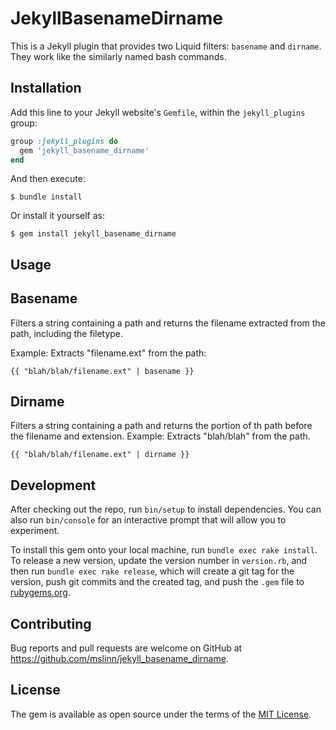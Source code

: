 # JekyllBasenameDirname

This is a Jekyll plugin that provides two Liquid filters: `basename` and `dirname`. They work like the similarly named bash commands.


## Installation

Add this line to your Jekyll website's `Gemfile`, within the `jekyll_plugins` group:

```ruby
group :jekyll_plugins do
  gem 'jekyll_basename_dirname'
end
```

And then execute:

    $ bundle install

Or install it yourself as:

    $ gem install jekyll_basename_dirname


## Usage

## Basename
Filters a string containing a path and returns the filename extracted from the path, including the filetype.

Example: Extracts "filename.ext" from the path:
```
{{ "blah/blah/filename.ext" | basename }}
```

## Dirname

Filters a string containing a path and returns the portion of th path before the filename and extension.
Example: Extracts "blah/blah" from the path.
```
{{ "blah/blah/filename.ext" | dirname }}
```


## Development

After checking out the repo, run `bin/setup` to install dependencies. You can also run `bin/console` for an interactive prompt that will allow you to experiment.

To install this gem onto your local machine, run `bundle exec rake install`. To release a new version, update the version number in `version.rb`, and then run `bundle exec rake release`, which will create a git tag for the version, push git commits and the created tag, and push the `.gem` file to [rubygems.org](https://rubygems.org).


## Contributing

Bug reports and pull requests are welcome on GitHub at https://github.com/mslinn/jekyll_basename_dirname.


## License

The gem is available as open source under the terms of the [MIT License](https://opensource.org/licenses/MIT).
